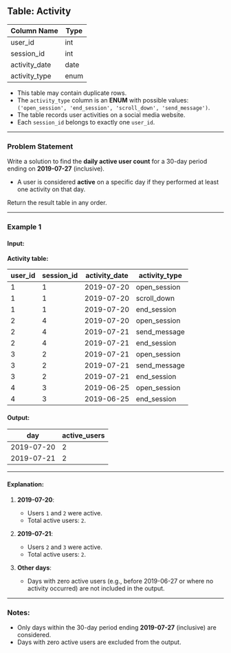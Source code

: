 ## Table: Activity

| Column Name   | Type    |
|---------------|---------|
| user_id       | int     |
| session_id    | int     |
| activity_date | date    |
| activity_type | enum    |

- This table may contain duplicate rows.
- The `activity_type` column is an **ENUM** with possible values: `('open_session', 'end_session', 'scroll_down', 'send_message')`.
- The table records user activities on a social media website.
- Each `session_id` belongs to exactly one `user_id`.

---

### Problem Statement

Write a solution to find the **daily active user count** for a 30-day period ending on **2019-07-27** (inclusive). 
- A user is considered **active** on a specific day if they performed at least one activity on that day.

Return the result table in any order.

---

### Example 1

#### Input:
**Activity table:**

| user_id | session_id | activity_date | activity_type |
|---------|------------|---------------|---------------|
| 1       | 1          | 2019-07-20    | open_session  |
| 1       | 1          | 2019-07-20    | scroll_down   |
| 1       | 1          | 2019-07-20    | end_session   |
| 2       | 4          | 2019-07-20    | open_session  |
| 2       | 4          | 2019-07-21    | send_message  |
| 2       | 4          | 2019-07-21    | end_session   |
| 3       | 2          | 2019-07-21    | open_session  |
| 3       | 2          | 2019-07-21    | send_message  |
| 3       | 2          | 2019-07-21    | end_session   |
| 4       | 3          | 2019-06-25    | open_session  |
| 4       | 3          | 2019-06-25    | end_session   |

#### Output:
| day        | active_users |
|------------|--------------|
| 2019-07-20 | 2            |
| 2019-07-21 | 2            |

---

#### Explanation:
1. **2019-07-20**:
   - Users `1` and `2` were active.
   - Total active users: `2`.

2. **2019-07-21**:
   - Users `2` and `3` were active.
   - Total active users: `2`.

3. **Other days**:
   - Days with zero active users (e.g., before 2019-06-27 or where no activity occurred) are not included in the output.

---

### Notes:
- Only days within the 30-day period ending **2019-07-27** (inclusive) are considered.
- Days with zero active users are excluded from the output.
